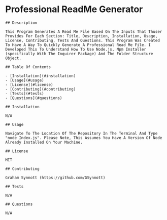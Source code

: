 # Professional ReadMe Generator 

    ## Description 

    This Program Generates A Read Me File Based On The Inputs That Thuser Provides For Each Section: Title, Description, Installation, Usage, License, Contributing, Tests And Questions. This Program Was Created To Have A Way To Quickly Generate A Professional Read Me File. I Developed This To Understand How To Use Node.js, Npm Installer (specifically With The Inquirer Package) And The Folder Structure Object.

    ## Table Of Contents 

    - [Installation](#installation)
    - [Usage](#usage)
    - [License](#license)
    - [Contributing](#contributing)
    - [Tests](#tests)
    - [Questions](#questions)
    
    ## Installation 

    N/A

    ## Usage 

    Navigate To The Location Of The Repository In The Terminal And Type "node Index.js". Please Note, This Assumes You Have A Version Of Node Already Installed On Your Machine.

    ## License 

    MIT

    ## Contributing 

    Graham Synnott (https://github.com/GSynnott)

    ## Tests 

    N/A

    ## Questions 

    N/A
    